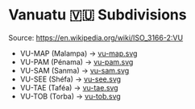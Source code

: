 # Vanuatu 🇻🇺 Subdivisions

Source: https://en.wikipedia.org/wiki/ISO_3166-2:VU

* VU-MAP (Malampa) -> [vu-map.svg](https://github.com/amckenna41/iso3166-flag-icons/blob/main/iso3166-2-icons/VU/vu-map.svg)
* VU-PAM (Pénama) -> [vu-pam.svg](https://github.com/amckenna41/iso3166-flag-icons/blob/main/iso3166-2-icons/VU/vu-pam.svg)
* VU-SAM (Sanma) -> [vu-sam.svg](https://github.com/amckenna41/iso3166-flag-icons/blob/main/iso3166-2-icons/VU/vu-sam.svg)
* VU-SEE (Shéfa) -> [vu-see.svg](https://github.com/amckenna41/iso3166-flag-icons/blob/main/iso3166-2-icons/VU/vu-see.svg)
* VU-TAE (Taféa) -> [vu-tae.svg](https://github.com/amckenna41/iso3166-flag-icons/blob/main/iso3166-2-icons/VU/vu-tae.svg)
* VU-TOB (Torba) -> [vu-tob.svg](https://github.com/amckenna41/iso3166-flag-icons/blob/main/iso3166-2-icons/VU/vu-tob.svg)
